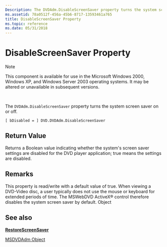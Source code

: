 ```yaml
---
Description: The DVDAdm.DisableScreenSaver property turns the system screen saver on or off.
ms.assetid: 78a0512f-456a-45b6-8717-13593461a765
title: DisableScreenSaver Property
ms.topic: reference
ms.date: 05/31/2018
---
```


# DisableScreenSaver Property

> [!Note]  
> This component is available for use in the Microsoft Windows 2000, Windows XP, and Windows Server 2003 operating systems. It may be altered or unavailable in subsequent versions.

 

The `DVDAdm.DisableScreenSaver` property turns the system screen saver on or off.

``` syntax
[ bDisabled = ] DVD.DVDAdm.DisableScreenSaver
```

## Return Value

Returns a Boolean value indicating whether the system's screen saver settings are disabled for the DVD player application; true means the settings are disabled.

## Remarks

This property is read/write with a default value of true. When viewing a DVD-Video disc, a user typically does not use the mouse or keyboard for extended periods of time. The MSWebDVD ActiveX® control therefore disables the system screen saver by default. Object

## See also

<dl> <dt>

[**RestoreScreenSaver**](restorescreensaver-method.md)
</dt> <dt>

[MSDVDAdm Object](msdvdadm-object.md)
</dt> </dl>

 

 




